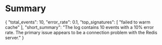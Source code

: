 # Summary
{
  "total_events": 10,
  "error_rate": 0.1,
  "top_signatures": [
    "failed to warm cache"
  ],
  "short_summary": "The log contains 10 events with a 10% error rate. The primary issue appears to be a connection problem with the Redis server."
}